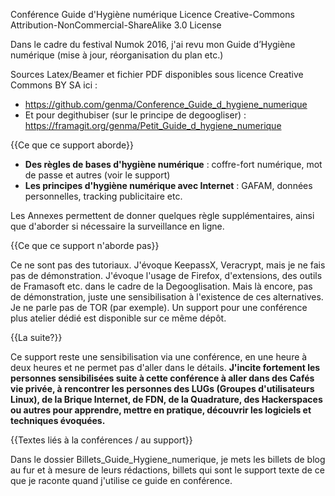 Conférence Guide d'Hygiène numérique
Licence Creative-Commons Attribution-NonCommercial-ShareAlike 3.0 License

Dans le cadre du festival Numok 2016, j'ai revu mon Guide d’Hygiène numérique (mise à jour, réorganisation du plan etc.)

Sources Latex/Beamer et fichier PDF disponibles sous licence Creative Commons BY SA ici : 
- <a href="https://github.com/genma/Conference_Guide_d_hygiene_numerique" title="Guide d’Hygiène numérique version 2016">https://github.com/genma/Conference_Guide_d_hygiene_numerique</a>
- Et pour degithubiser (sur le principe de degoogliser) : <a href="https://framagit.org/genma/Petit_Guide_d_hygiene_numerique" title="Guide d’Hygiène numérique version 2016">https://framagit.org/genma/Petit_Guide_d_hygiene_numerique</a>

{{Ce que ce support aborde}}

- <strong>Des règles de bases d'hygiène numérique</strong> : coffre-fort numérique, mot de passe et autres (voir le support)
- <strong>Les principes d'hygiène numérique avec Internet</strong> : GAFAM, données personnelles, tracking publicitaire etc.

Les Annexes permettent de donner quelques règle supplémentaires, ainsi que d'aborder si nécessaire la surveillance en ligne.

{{Ce que ce support n'aborde pas}}

Ce ne sont pas des tutoriaux. J'évoque KeepassX, Veracrypt, mais je ne fais pas de démonstration. J'évoque l'usage de Firefox, d'extensions, des outils de Framasoft etc. dans le cadre de la Degooglisation. Mais là encore, pas de démonstration, juste une sensibilisation à l'existence de ces alternatives. Je ne parle pas de TOR (par exemple). Un support pour une conférence plus atelier dédié est disponible sur ce même dépôt.

{{La suite?}}

Ce support reste une sensibilisation via une conférence, en une heure à deux heures et ne permet pas d'aller dans le détails. <strong>J'incite fortement les personnes sensibilisées suite à cette conférence à aller dans des Cafés vie privée, à rencontrer les personnes des LUGs (Groupes d'utilisateurs Linux), de la Brique Internet, de FDN, de la Quadrature, des Hackerspaces ou autres pour apprendre, mettre en pratique, découvrir les logiciels et techniques évoquées.</strong>

{{Textes liés à la conférences / au support}}

Dans le dossier Billets_Guide_Hygiene_numerique, je mets les billets de blog au fur et à mesure de leurs rédactions, billets qui sont le support texte de ce que je raconte quand j'utilise ce guide en conférence.
